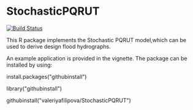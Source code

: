 # StochasticPQRUT
[![Build Status](https://travis-ci.org/valeriyafilipova/StochasticPQRUT.svg?branch=master)](https://travis-ci.org/valeriyafilipova/StochasticPQRUT)

This R package implements the Stochastic PQRUT model,which can be used to derive design flood hydrographs. 

An example application is provided in the vignette. The package can be installed by using:

install.packages("githubinstall")

library("githubinstall")

githubinstall("valeriyafilipova/StochasticPQRUT")
